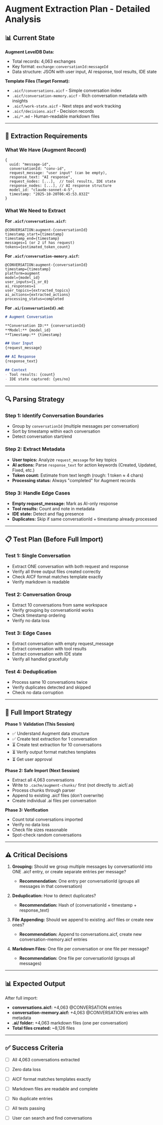 # Augment Extraction Plan - Detailed Analysis

## 📊 Current State

**Augment LevelDB Data:**
- Total records: 4,063 exchanges
- Key format: `exchange:conversationId:messageId`
- Data structure: JSON with user input, AI response, tool results, IDE state

**Template Files (Target Format):**
- `.aicf/conversations.aicf` - Simple conversation index
- `.aicf/conversation-memory.aicf` - Rich conversation metadata with insights
- `.aicf/work-state.aicf` - Next steps and work tracking
- `.aicf/decisions.aicf` - Decision records
- `.ai/*.md` - Human-readable markdown files

---

## 🎯 Extraction Requirements

### What We Have (Augment Record)
```
{
  uuid: "message-id",
  conversationId: "conv-id",
  request_message: "user input" (can be empty),
  response_text: "AI response",
  request_nodes: [...],  // tool results, IDE state
  response_nodes: [...], // AI response structure
  model_id: "claude-sonnet-4-5",
  timestamp: "2025-10-20T06:45:53.832Z"
}
```

### What We Need to Extract

**For `.aicf/conversations.aicf`:**
```
@CONVERSATION:augment-{conversationId}
timestamp_start={timestamp}
timestamp_end={timestamp}
messages=1 (or 2 if has request)
tokens={estimated_token_count}
```

**For `.aicf/conversation-memory.aicf`:**
```
@CONVERSATION:augment-{conversationId}
timestamp={timestamp}
platform=augment
model={model_id}
user_inputs={1_or_0}
ai_responses=1
user_topics={extracted_topics}
ai_actions={extracted_actions}
processing_status=completed
```

**For `.ai/{conversationId}.md`:**
```markdown
# Augment Conversation

**Conversation ID:** {conversationId}
**Model:** {model_id}
**Timestamp:** {timestamp}

## User Input
{request_message}

## AI Response
{response_text}

## Context
- Tool results: {count}
- IDE state captured: {yes/no}
```

---

## 🔍 Parsing Strategy

### Step 1: Identify Conversation Boundaries
- Group by `conversationId` (multiple messages per conversation)
- Sort by timestamp within each conversation
- Detect conversation start/end

### Step 2: Extract Metadata
- **User topics:** Analyze `request_message` for key topics
- **AI actions:** Parse `response_text` for action keywords (Created, Updated, Fixed, etc.)
- **Token count:** Estimate from text length (rough: 1 token ≈ 4 chars)
- **Processing status:** Always "completed" for Augment records

### Step 3: Handle Edge Cases
- **Empty request_message:** Mark as AI-only response
- **Tool results:** Count and note in metadata
- **IDE state:** Detect and flag presence
- **Duplicates:** Skip if same conversationId + timestamp already processed

---

## 📋 Test Plan (Before Full Import)

### Test 1: Single Conversation
- Extract ONE conversation with both request and response
- Verify all three output files created correctly
- Check AICF format matches template exactly
- Verify markdown is readable

### Test 2: Conversation Group
- Extract 10 conversations from same workspace
- Verify grouping by conversationId works
- Check timestamp ordering
- Verify no data loss

### Test 3: Edge Cases
- Extract conversation with empty request_message
- Extract conversation with tool results
- Extract conversation with IDE state
- Verify all handled gracefully

### Test 4: Deduplication
- Process same 10 conversations twice
- Verify duplicates detected and skipped
- Check no data corruption

---

## 🚀 Full Import Strategy

**Phase 1: Validation (This Session)**
- ✅ Understand Augment data structure
- ✅ Create test extraction for 1 conversation
- ⏳ Create test extraction for 10 conversations
- ⏳ Verify output format matches templates
- ⏳ Get user approval

**Phase 2: Safe Import (Next Session)**
- Extract all 4,063 conversations
- Write to `.cache/augment-chunks/` first (not directly to .aicf/.ai)
- Process chunks through parser
- Append to existing .aicf files (don't overwrite)
- Create individual .ai files per conversation

**Phase 3: Verification**
- Count total conversations imported
- Verify no data loss
- Check file sizes reasonable
- Spot-check random conversations

---

## ⚠️ Critical Decisions

1. **Grouping:** Should we group multiple messages by conversationId into ONE .aicf entry, or create separate entries per message?
   - **Recommendation:** One entry per conversationId (groups all messages in that conversation)

2. **Deduplication:** How to detect duplicates?
   - **Recommendation:** Hash of (conversationId + timestamp + response_text)

3. **File Appending:** Should we append to existing .aicf files or create new ones?
   - **Recommendation:** Append to conversations.aicf, create new conversation-memory.aicf entries

4. **Markdown Files:** One file per conversation or one file per message?
   - **Recommendation:** One file per conversationId (groups all messages)

---

## 📊 Expected Output

After full import:
- **conversations.aicf:** +4,063 @CONVERSATION entries
- **conversation-memory.aicf:** +4,063 @CONVERSATION entries with metadata
- **.ai/ folder:** +4,063 markdown files (one per conversation)
- **Total files created:** ~8,126 files

---

## ✅ Success Criteria

- [ ] All 4,063 conversations extracted
- [ ] Zero data loss
- [ ] AICF format matches templates exactly
- [ ] Markdown files are readable and complete
- [ ] No duplicate entries
- [ ] All tests passing
- [ ] User can search and find conversations

